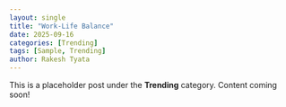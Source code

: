 ```yaml
---
layout: single
title: "Work-Life Balance"
date: 2025-09-16
categories: [Trending]
tags: [Sample, Trending]
author: Rakesh Tyata
---
```


This is a placeholder post under the **Trending** category. Content coming soon!
